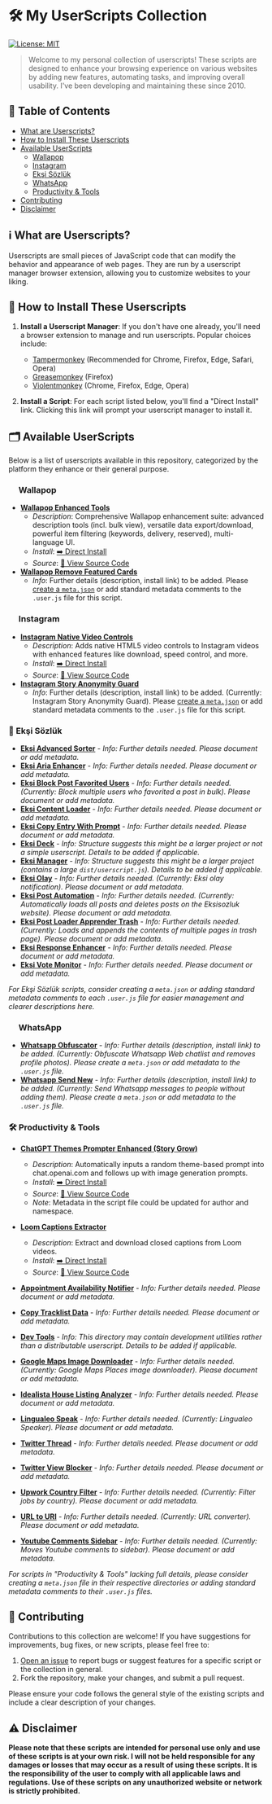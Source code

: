 # 🛠️ My UserScripts Collection

[![License: MIT](https://img.shields.io/badge/License-MIT-yellow.svg)](https://opensource.org/licenses/MIT) <!-- Assuming MIT for the whole collection, adjust if needed -->

> Welcome to my personal collection of userscripts! These scripts are designed to enhance your browsing experience on various websites by adding new features, automating tasks, and improving overall usability. I've been developing and maintaining these since 2010.

## 📜 Table of Contents

- [What are Userscripts?](#ℹ️-what-are-userscripts)
- [How to Install These Userscripts](#🚀-how-to-install-these-userscripts)
- [Available UserScripts](#🗂️-available-userscripts)
  - [Wallapop](#wallapop)
  - [Instagram](#instagram)
  - [Ekşi Sözlük](#ekşi-sözlük)
  - [WhatsApp](#whatsapp)
  - [Productivity & Tools](#productivity--tools)
- [Contributing](#🤝-contributing)
- [Disclaimer](#⚠️-disclaimer)

## ℹ️ What are Userscripts?

Userscripts are small pieces of JavaScript code that can modify the behavior and appearance of web pages. They are run by a userscript manager browser extension, allowing you to customize websites to your liking.

## 🚀 How to Install These Userscripts

1.  **Install a Userscript Manager**: If you don't have one already, you'll need a browser extension to manage and run userscripts. Popular choices include:
    *   [Tampermonkey](https://tampermonkey.net/) (Recommended for Chrome, Firefox, Edge, Safari, Opera)
    *   [Greasemonkey](https://www.greasespot.net/) (Firefox)
    *   [Violentmonkey](https://violentmonkey.github.io/) (Chrome, Firefox, Edge, Opera)

2.  **Install a Script**: For each script listed below, you'll find a "Direct Install" link. Clicking this link will prompt your userscript manager to install it.

## 🗂️ Available UserScripts

Below is a list of userscripts available in this repository, categorized by the platform they enhance or their general purpose.

### <img src="https://es.wallapop.com/favicon.ico" width="16" height="16"> Wallapop

-   **[Wallapop Enhanced Tools](./userscripts/wallapop-enhanced-tools#readme)**
    -   *Description*: Comprehensive Wallapop enhancement suite: advanced description tools (incl. bulk view), versatile data export/download, powerful item filtering (keywords, delivery, reserved), multi-language UI.
    -   *Install*: [➡️ Direct Install](https://github.com/baturkacamak/user-scripts/raw/master/userscripts/wallapop-enhanced-tools/wallapop-enhanced-tools.user.js)
    -   *Source*: [📄 View Source Code](./userscripts/wallapop-enhanced-tools/)
-   **[Wallapop Remove Featured Cards](./userscripts/wallapop-remove-featured-cards/)**
    -   *Info*: Further details (description, install link) to be added. Please [create a `meta.json`](./userscripts/wallapop-remove-featured-cards/HOW_TO_CREATE_META.md) or add standard metadata comments to the `.user.js` file for this script.

### <img src="https://www.instagram.com/favicon.ico" width="16" height="16"> Instagram

-   **[Instagram Native Video Controls](./userscripts/instagram-video-controls#readme)**
    -   *Description*: Adds native HTML5 video controls to Instagram videos with enhanced features like download, speed control, and more.
    -   *Install*: [➡️ Direct Install](https://github.com/baturkacamak/user-scripts/raw/master/userscripts/instagram-video-controls/instagram-video-controls.user.js)
    -   *Source*: [📄 View Source Code](./userscripts/instagram-video-controls/)
-   **[Instagram Story Anonymity Guard](./userscripts/instagram-story-anonymity-guard/)**
    -   *Info*: Further details (description, install link) to be added. (Currently: Instagram Story Anonymity Guard). Please [create a `meta.json`](./userscripts/instagram-story-anonymity-guard/HOW_TO_CREATE_META.md) or add standard metadata comments to the `.user.js` file for this script.

### 🧅 Ekşi Sözlük

-   **[Eksi Advanced Sorter](./userscripts/eksi-advanced-sorter/)** - *Info: Further details needed. Please document or add metadata.*
-   **[Eksi Aria Enhancer](./userscripts/eksi-aria-enhancer/)** - *Info: Further details needed. Please document or add metadata.*
-   **[Eksi Block Post Favorited Users](./userscripts/eksi-block-post-favorited-users/)** - *Info: Further details needed. (Currently: Block multiple users who favorited a post in bulk). Please document or add metadata.*
-   **[Eksi Content Loader](./userscripts/eksi-content-loader/)** - *Info: Further details needed. Please document or add metadata.*
-   **[Eksi Copy Entry With Prompt](./userscripts/eksi-copy-entry-with-prompt/)** - *Info: Further details needed. Please document or add metadata.*
-   **[Eksi Deck](./userscripts/eksi-deck/)** - *Info: Structure suggests this might be a larger project or not a simple userscript. Details to be added if applicable.*
-   **[Eksi Manager](./userscripts/eksi-manager/)** - *Info: Structure suggests this might be a larger project (contains a large `dist/userscript.js`). Details to be added if applicable.*
-   **[Eksi Olay](./userscripts/eksi-olay/)** - *Info: Further details needed. (Currently: Eksi olay notification). Please document or add metadata.*
-   **[Eksi Post Automation](./userscripts/eksi-post-automation/)** - *Info: Further details needed. (Currently: Automatically loads all posts and deletes posts on the Eksisozluk website). Please document or add metadata.*
-   **[Eksi Post Loader Apprender Trash](./userscripts/eksi-post-loader-apprender-trash/)** - *Info: Further details needed. (Currently: Loads and appends the contents of multiple pages in trash page). Please document or add metadata.*
-   **[Eksi Response Enhancer](./userscripts/eksi-response-enhancer/)** - *Info: Further details needed. Please document or add metadata.*
-   **[Eksi Vote Monitor](./userscripts/eksi-vote-monitor/)** - *Info: Further details needed. Please document or add metadata.*

*For Ekşi Sözlük scripts, consider creating a `meta.json` or adding standard metadata comments to each `.user.js` file for easier management and clearer descriptions here.*

### <img src="https://static.whatsapp.net/rsrc.php/v3/yP/r/dJPs4AZ496F.png" width="16" height="16"> WhatsApp

-   **[Whatsapp Obfuscator](./userscripts/whatsapp-obfuscator/)** - *Info: Further details (description, install link) to be added. (Currently: Obfuscate Whatsapp Web chatlist and removes profile photos). Please create a `meta.json` or add metadata to the `.user.js` file.*
-   **[Whatsapp Send New](./userscripts/whatsapp-send-new/)** - *Info: Further details (description, install link) to be added. (Currently: Send Whatsapp messages to people without adding them). Please create a `meta.json` or add metadata to the `.user.js` file.*

### 🛠️ Productivity & Tools

-   **[ChatGPT Themes Prompter Enhanced (Story Grow)](./userscripts/story-grow#readme)**
    -   *Description*: Automatically inputs a random theme-based prompt into chat.openai.com and follows up with image generation prompts.
    -   *Install*: [➡️ Direct Install](https://github.com/baturkacamak/user-scripts/raw/master/userscripts/story-grow/dist/userscript.js)
    -   *Source*: [📄 View Source Code](./userscripts/story-grow/)
    -   *Note*: Metadata in the script file could be updated for author and namespace.
-   **[Loom Captions Extractor](./userscripts/loom-captions-extractor#readme)**
    -   *Description*: Extract and download closed captions from Loom videos.
    -   *Install*: [➡️ Direct Install](https://github.com/baturkacamak/user-scripts/raw/master/userscripts/loom-captions-extractor/loom-captions-extractor.user.js)
    -   *Source*: [📄 View Source Code](./userscripts/loom-captions-extractor/)

-   **[Appointment Availability Notifier](./userscripts/appointment-availability-notifier/)** - *Info: Further details needed. Please document or add metadata.*
-   **[Copy Tracklist Data](./userscripts/copy-tracklist-data/)** - *Info: Further details needed. Please document or add metadata.*
-   **[Dev Tools](./userscripts/dev-tools/)** - *Info: This directory may contain development utilities rather than a distributable userscript. Details to be added if applicable.*
-   **[Google Maps Image Downloader](./userscripts/googlemaps-image-downloader/)** - *Info: Further details needed. (Currently: Google Maps Places image downloader). Please document or add metadata.*
-   **[Idealista House Listing Analyzer](./userscripts/idealista-house-listing-analyzer/)** - *Info: Further details needed. Please document or add metadata.*
-   **[Lingualeo Speak](./userscripts/lingualeo-speak/)** - *Info: Further details needed. (Currently: Lingualeo Speaker). Please document or add metadata.*
-   **[Twitter Thread](./userscripts/twitter-thread/)** - *Info: Further details needed. Please document or add metadata.*
-   **[Twitter View Blocker](./userscripts/twitter-view-blocker/)** - *Info: Further details needed. Please document or add metadata.*
-   **[Upwork Country Filter](./userscripts/upwork-country-filter/)** - *Info: Further details needed. (Currently: Filter jobs by country). Please document or add metadata.*
-   **[URL to URI](./userscripts/url-to-uri/)** - *Info: Further details needed. (Currently: URL converter). Please document or add metadata.*
-   **[Youtube Comments Sidebar](./userscripts/youtube-comments-sidebar/)** - *Info: Further details needed. (Currently: Moves Youtube comments to sidebar). Please document or add metadata.*

*For scripts in "Productivity & Tools" lacking full details, please consider creating a `meta.json` file in their respective directories or adding standard metadata comments to their `.user.js` files.*

## 🤝 Contributing

Contributions to this collection are welcome! If you have suggestions for improvements, bug fixes, or new scripts, please feel free to:

1.  [Open an issue](https://github.com/baturkacamak/user-scripts/issues) to report bugs or suggest features for a specific script or the collection in general.
2.  Fork the repository, make your changes, and submit a pull request.

Please ensure your code follows the general style of the existing scripts and include a clear description of your changes.

## ⚠️ Disclaimer

**Please note that these scripts are intended for personal use only and use of these scripts is at your own risk. I will
not be held responsible for any damages or losses that may occur as a result of using these scripts. It is the
responsibility of the user to comply with all applicable laws and regulations. Use of these scripts on any unauthorized
website or network is strictly prohibited.**
